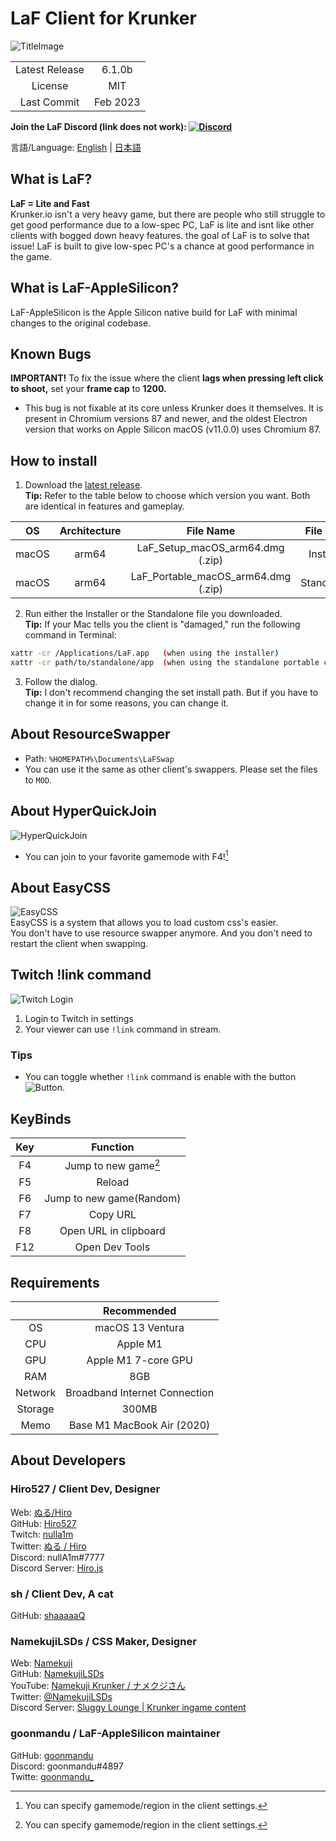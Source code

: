 # LaF Client for Krunker

![TitleImage](./app/img/social.png)</br>

| | |
| :--------------: | :------: |
|  Latest Release  |  6.1.0b  |
|      License     |    MIT   |
|    Last Commit   | Feb 2023 |



**Join the LaF Discord (link does not work): [![Discord](https://discord.com/api/guilds/911130667448954880/widget.png)](https://discord.gg/9M9TgDRt9G)**

言語/Language: [English](https://github.com/LaFClient/LaF/blob/master/README.md) | [日本語](https://github.com/LaFClient/LaF/blob/master/README_JA.md)

## What is LaF?
**LaF = Lite and Fast**<br>
Krunker.io isn't a very heavy game, but there are people who still struggle to get good performance due to a low-spec PC, LaF is lite and isnt like other clients with bogged down heavy features. the goal of LaF is to solve that issue! LaF is built to give low-spec PC's a chance at good performance in the game.

## What is LaF-AppleSilicon?
LaF-AppleSilicon is the Apple Silicon native build for LaF with minimal changes to the original codebase.

## Known Bugs
**IMPORTANT!** To fix the issue where the client **lags when pressing left click to shoot,** set your **frame cap** to **1200.**  
- This bug is not fixable at its core unless Krunker does it themselves. It is present in Chromium versions 87 and newer, and the oldest Electron version that works on Apple Silicon macOS (v11.0.0) uses Chromium 87.

## How to install
1. Download the [latest release](https://github.com/goonmandu/LaF-AppleSilicon/releases/latest).\
**Tip:** Refer to the table below to choose which version you want. Both are identical in features and gameplay.

|   OS    | Architecture |            File Name                   |  File Type  |
| :-----: | :----------: | :------------------------------------: |  :--------: |
|  macOS  |    arm64     |    LaF_Setup_macOS_arm64.dmg (.zip)    |  Installer  |
|  macOS  |    arm64     |   LaF_Portable_macOS_arm64.dmg (.zip)  |  Standalone |

2. Run either the Installer or the Standalone file you downloaded.\
**Tip:** If your Mac tells you the client is "damaged," run the following command in Terminal:
```sh
xattr -cr /Applications/LaF.app   (when using the installer)
xattr -cr path/to/standalone/app  (when using the standalone portable client)
```

3. Follow the dialog.\
**Tip:** I don't recommend changing the set install path. But if you have to change it in for some reasons, you can change it.

## About ResourceSwapper
- Path: `%HOMEPATH%\Documents\LaFSwap`
- You can use it the same as other client's swappers. Please set the files to `MOD`.

## About HyperQuickJoin
![HyperQuickJoin](./app/img/readme/hyperquickjoin-1.png)
- You can join to your favorite gamemode with F4![^1]

## About EasyCSS
![EasyCSS](./app/img/readme/easycss-1.png)\
EasyCSS is a system that allows you to load custom css's easier.
<br>
You don't have to use resource swapper anymore. And you don't need to restart the client when swapping.

## Twitch !link command
![Twitch Login](./app/img/readme/twitch-1.png)

1. Login to Twitch in settings
2. Your viewer can use `!link` command in stream.

### Tips
- You can toggle whether `!link` command is enable with the button![Button](./app/img/readme/twitch-2.png).

## KeyBinds
|  Key  |         Function         |
| :---: | :----------------------: |
|  F4   |   Jump to new game[^1]   |
|  F5   |          Reload          |
|  F6   | Jump to new game(Random) |
|  F7   |         Copy URL         |
|  F8   |  Open URL in clipboard   |
|  F12  |      Open Dev Tools      |

[^1]: You can specify gamemode/region in the client settings.

## Requirements
|         |          Recommended          |
| :-----: | :---------------------------: |
|   OS    |        macOS 13 Ventura       |
|   CPU   |            Apple M1           |
|   GPU   |      Apple M1 7-core GPU      |
|   RAM   |              8GB              |
| Network | Broadband Internet Connection |
| Storage |             300MB             |
|  Memo   |   Base M1 MacBook Air (2020)  |

## About Developers

### Hiro527 / **Client Dev, Designer**
Web: [ぬる/Hiro](https://hiro527.github.io/)\
GitHub: [Hiro527](https://github.com/Hiro527)\
Twitch: [nulla1m](https://twitch.tv/nulla1m)\
Twitter: [ぬる / Hiro](https://twitter.com/nullA1m)\
Discord: nullA1m#7777\
Discord Server: [Hiro.js](https://discord.gg/9M9TgDRt9G)

### sh / **Client Dev, A cat**
GitHub: [shaaaaaQ](https://github.com/shaaaaaQ)

### NamekujiLSDs / **CSS Maker, Designer**
Web: [Namekuji](https://namekujilsds.github.io/)\
GitHub: [NamekujiLSDs](https://github.com/NamekujiLSDs)\
YouTube: [Namekuji Krunker / ナメクジさん](https://www.youtube.com/channel/UCH65I7YbpEK7B8-Wkr75CJQ)\
Twitter: [@NamekujiLSDs](https://twitter.com/namekujilsds)\
Discord Server: [Sluggy Lounge | Krunker ingame content](https://discord.gg/qusjZSbXQX)

### goonmandu / **LaF-AppleSilicon maintainer**
GitHub: [goonmandu](https://github.com/goonmandu)  
Discord: goonmandu#4897  
Twitte: [goonmandu_](https://twitter.com/goonmandu_)